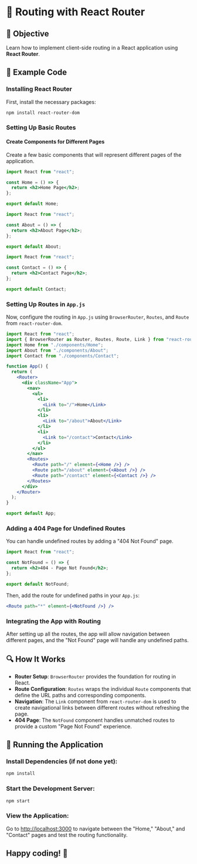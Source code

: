 # 🚀 Routing with React Router

## 📝 Objective

Learn how to implement client-side routing in a React application using **React Router**.

## 📂 Example Code

### Installing React Router

First, install the necessary packages:

```bash
npm install react-router-dom
```

### Setting Up Basic Routes

#### Create Components for Different Pages

Create a few basic components that will represent different pages of the application.

```jsx
import React from "react";

const Home = () => {
  return <h2>Home Page</h2>;
};

export default Home;
```

```jsx
import React from "react";

const About = () => {
  return <h2>About Page</h2>;
};

export default About;
```

```jsx
import React from "react";

const Contact = () => {
  return <h2>Contact Page</h2>;
};

export default Contact;
```

### Setting Up Routes in `App.js`

Now, configure the routing in `App.js` using `BrowserRouter`, `Routes`, and `Route` from `react-router-dom`.

```jsx
import React from "react";
import { BrowserRouter as Router, Routes, Route, Link } from "react-router-dom";
import Home from "./components/Home";
import About from "./components/About";
import Contact from "./components/Contact";

function App() {
  return (
    <Router>
      <div className="App">
        <nav>
          <ul>
            <li>
              <Link to="/">Home</Link>
            </li>
            <li>
              <Link to="/about">About</Link>
            </li>
            <li>
              <Link to="/contact">Contact</Link>
            </li>
          </ul>
        </nav>
        <Routes>
          <Route path="/" element={<Home />} />
          <Route path="/about" element={<About />} />
          <Route path="/contact" element={<Contact />} />
        </Routes>
      </div>
    </Router>
  );
}

export default App;
```

### Adding a 404 Page for Undefined Routes

You can handle undefined routes by adding a "404 Not Found" page.

```jsx
import React from "react";

const NotFound = () => {
  return <h2>404 - Page Not Found</h2>;
};

export default NotFound;
```

Then, add the route for undefined paths in your `App.js`:

```jsx
<Route path="*" element={<NotFound />} />
```

### Integrating the App with Routing

After setting up all the routes, the app will allow navigation between different pages, and the "Not Found" page will handle any undefined paths.

## 🔍 How It Works

- **Router Setup**: `BrowserRouter` provides the foundation for routing in React.
- **Route Configuration**: `Routes` wraps the individual `Route` components that define the URL paths and corresponding components.
- **Navigation**: The `Link` component from `react-router-dom` is used to create navigational links between different routes without refreshing the page.
- **404 Page**: The `NotFound` component handles unmatched routes to provide a custom "Page Not Found" experience.

## 🚀 Running the Application

### Install Dependencies (if not done yet):

```bash
npm install
```

### Start the Development Server:

```bash
npm start
```

### View the Application:

Go to [http://localhost:3000](http://localhost:3000) to navigate between the "Home," "About," and "Contact" pages and test the routing functionality.

## Happy coding! 🎉

